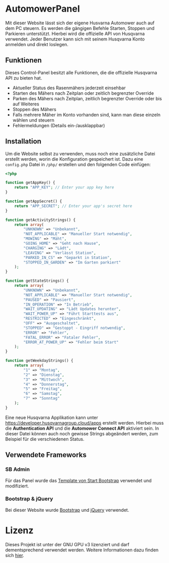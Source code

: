 # AutomowerPanel

Mit dieser Website lässt sich der eigene Husvarna Automower auch auf dem PC steuern. Es werden die gängigen Befehle Starten, Stoppen und Parkieren unterstützt. Hierbei wird die offizielle API von Husqvarna verwendet. Jeder Benutzer kann sich mit seinem Husqvarna Konto anmelden und direkt loslegen.

## Funktionen
Dieses Control-Panel besitzt alle Funktionen, die die offizielle Husqvarna API zu bieten hat.
- Aktueller Status des Rasenmähers jederzeit einsehbar
- Starten des Mähers nach Zeitplan oder zeitlich begrenzter Override
- Parken des Mähers nach Zeitplan, zeitlich begrenzter Override oder bis auf Weiteres
- Stoppen des Mähers
- Falls mehrere Mäher im Konto vorhanden sind, kann man diese einzeln wählen und steuern
- Fehlermeldungen (Details ein-/ausklappbar)

## Installation

Um die Website selbst zu verwenden, muss noch eine zusätzliche Datei erstellt werden, worin die Konfiguration gespeichert ist. Dazu eine `config.php` Datei in `/php/` erstellen und den folgenden Code einfügen:
```PHP
<?php

function getAppKey() {
    return "APP_KEY"; // Enter your app key here
}

function getAppSecret() {
    return "APP_SECRET"; // Enter your app's secret here
}

function getActivityStrings() {
    return array(
        "UNKNOWN" => "Unbekannt",
        "NOT_APPLICABLE" => "Manueller Start notwendig",
        "MOWING" => "Mäht",
        "GOING_HOME" => "Geht nach Hause",
        "CHARGING" => "Lädt",
        "LEAVING" => "Verlässt Station",
        "PARKED_IN_CS" => "Geparkt in Station",
        "STOPPED_IN_GARDEN" => "Im Garten parkiert"
    );
}

function getStateStrings() {
    return array(
        "UNKNOWN" => "Unbekannt",
        "NOT_APPLICABLE" => "Manueller Start notwendig",
        "PAUSED" => "Pausiert",
        "IN_OPERATION" => "In Betrieb",
        "WAIT_UPDATING" => "Lädt Updates herunter",
        "WAIT_POWER_UP" => "Führt Starttests aus",
        "RESTRICTED" => "Eingeschränkt",
        "OFF" => "Ausgeschaltet",
        "STOPPED" => "Gestoppt - Eingriff notwendig",
        "ERROR" => "Fehler",
        "FATAL_ERROR" => "Fataler Fehler",
        "ERROR_AT_POWER_UP" => "Fehler beim Start"
    );
}

function getWeekdayStrings() {
    return array(
        "1" => "Montag",
        "2" => "Dienstag",
        "3" => "Mittwoch",
        "4" => "Donnerstag",
        "5" => "Freitag",
        "6" => "Samstag",
        "7" => "Sonntag"
    );
}
```
Eine neue Husqvarna Applikation kann unter https://developer.husqvarnagroup.cloud/apps erstellt werden. Hierbei muss die **Authentication API** und die **Automower Connect API** aktiviert sein.
In dieser Datei können auch noch gewisse Strings abgeändert werden, zum Beispiel für die verschiedenen Status.

## Verwendete Frameworks
### SB Admin
Für das Panel wurde das [Template von Start Bootstrap](https://startbootstrap.com/templates/sb-admin/) verwendet und modifiziert.

### Bootstrap & jQuery
Bei dieser Website wurde [Bootstrap](https://getbootstrap.com/) und [jQuery](https://jquery.com) verwendet.

# Lizenz
Dieses Projekt ist unter der GNU GPU v3 lizenziert und darf dementsprechend verwendet werden. Weitere Informationen dazu finden sich [hier](https://github.com/Lezurex/AutomowerPanel/blob/main/LICENSE).
